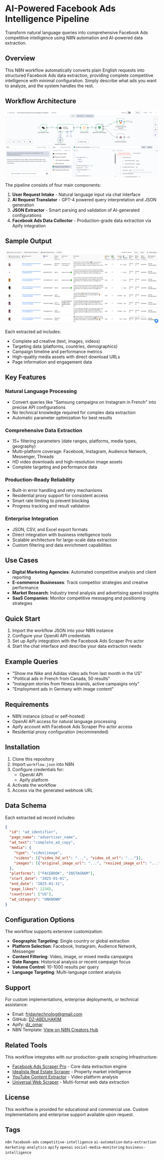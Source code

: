 # AI-Powered Facebook Ads Intelligence Pipeline

Transform natural language queries into comprehensive Facebook Ads competitive intelligence using N8N automation and AI-powered data extraction.

## Overview

This N8N workflow automatically converts plain English requests into structured Facebook Ads data extraction, providing complete competitive intelligence with minimal configuration. Simply describe what ads you want to analyze, and the system handles the rest.

## Workflow Architecture

![N8N Facebook Ads Intelligence Workflow](https://raw.githubusercontent.com/DZ-ABDLHAKIM/ai-powered-facebook-ads-scraper-n8n/refs/heads/main/images/workflow-architecture-1.png)

The pipeline consists of four main components:

1. **User Request Intake** - Natural language input via chat interface
2. **AI Request Translator** - GPT-4 powered query interpretation and JSON generation
3. **JSON Extractor** - Smart parsing and validation of AI-generated configurations
4. **Facebook Ads Data Collector** - Production-grade data extraction via Apify integration

## Sample Output

![Facebook Ads Data Extraction Results](https://raw.githubusercontent.com/DZ-ABDLHAKIM/ai-powered-facebook-ads-scraper-n8n/refs/heads/main/images/data-output-sample.png)

Each extracted ad includes:
- Complete ad creative (text, images, videos)
- Targeting data (platforms, countries, demographics)
- Campaign timeline and performance metrics
- High-quality media assets with direct download URLs
- Page information and engagement data

## Key Features

### Natural Language Processing
- Convert queries like "Samsung campaigns on Instagram in French" into precise API configurations
- No technical knowledge required for complex data extraction
- Automatic parameter optimization for best results

### Comprehensive Data Extraction
- 15+ filtering parameters (date ranges, platforms, media types, geography)
- Multi-platform coverage: Facebook, Instagram, Audience Network, Messenger, Threads
- HD video downloads and high-resolution image assets
- Complete targeting and performance data

### Production-Ready Reliability
- Built-in error handling and retry mechanisms
- Residential proxy support for consistent access
- Smart rate limiting to prevent blocking
- Progress tracking and result validation

### Enterprise Integration
- JSON, CSV, and Excel export formats
- Direct integration with business intelligence tools
- Scalable architecture for large-scale data extraction
- Custom filtering and data enrichment capabilities

## Use Cases

- **Digital Marketing Agencies**: Automated competitive analysis and client reporting
- **E-commerce Businesses**: Track competitor strategies and creative performance
- **Market Research**: Industry trend analysis and advertising spend insights
- **SaaS Companies**: Monitor competitive messaging and positioning strategies

## Quick Start

1. Import the workflow JSON into your N8N instance
2. Configure your OpenAI API credentials
3. Set up Apify integration with the Facebook Ads Scraper Pro actor
4. Start the chat interface and describe your data extraction needs

## Example Queries

- "Show me Nike and Adidas video ads from last month in the US"
- "Political ads in French from Canada, 50 results"
- "Instagram stories from fitness brands, active campaigns only"
- "Employment ads in Germany with image content"

## Requirements

- N8N instance (cloud or self-hosted)
- OpenAI API access for natural language processing
- Apify account with Facebook Ads Scraper Pro actor access
- Residential proxy configuration (recommended)

## Installation

1. Clone this repository
2. Import `workflow.json` into N8N
3. Configure credentials for:
   - OpenAI API
   - Apify platform
4. Activate the workflow
5. Access via the generated webhook URL

## Data Schema

Each extracted ad record includes:

```json
{
  "id": "ad_identifier",
  "page_name": "advertiser_name", 
  "ad_text": "complete_ad_copy",
  "media": {
    "type": "video|image",
    "videos": [{"video_hd_url": "...", "video_sd_url": "..."}],
    "images": [{"original_image_url": "...", "resized_image_url": "..."}]
  },
  "platforms": ["FACEBOOK", "INSTAGRAM"],
  "start_date": "2025-01-01",
  "end_date": "2025-01-31",
  "page_likes": 12345,
  "countries": ["US"],
  "ad_category": "UNKNOWN"
}
```

## Configuration Options

The workflow supports extensive customization:

- **Geographic Targeting**: Single country or global extraction
- **Platform Selection**: Facebook, Instagram, Audience Network, Messenger
- **Content Filtering**: Video, image, or mixed media campaigns
- **Date Ranges**: Historical analysis or recent campaign focus
- **Volume Control**: 10-1000 results per query
- **Language Targeting**: Multi-language content analysis

## Support

For custom implementations, enterprise deployments, or technical assistance:

- Email: fridaytechnolog@gmail.com
- GitHub: [DZ-ABDLHAKIM](https://github.com/DZ-ABDLHAKIM)
- Apify: [dz_omar](https://apify.com/dz_omar)
- N8N Template: [View on N8N Creators Hub](https://n8n.io/creators/dz_omar)

## Related Tools

This workflow integrates with our production-grade scraping infrastructure:

- [Facebook Ads Scraper Pro](https://apify.com/dz_omar/facebook-ads-scraper-pro) - Core data extraction engine
- [Idealista Real Estate Scraper](https://apify.com/dz_omar/idealista-scraper) - Property market intelligence
- [YouTube Content Extractor](https://apify.com/dz_omar/youtube-transcript-extractor) - Video platform analysis
- [Universal Web Scraper](https://apify.com/dz_omar/ultimate-screenshot) - Multi-format web data extraction

## License

This workflow is provided for educational and commercial use. Custom implementations and enterprise support available upon request.

## Tags

`n8n` `facebook-ads` `competitive-intelligence` `ai-automation` `data-extraction` `marketing-analytics` `apify` `openai` `social-media-monitoring` `business-intelligence`
